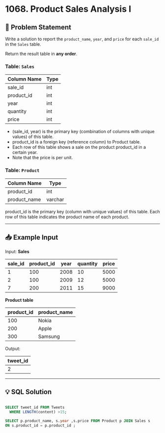 # 1068. Product Sales Analysis I

## 📝 Problem Statement
Write a solution to report the `product_name`, `year`, and `price` for each `sale_id` in the `Sales` table.

Return the result table in **any order**.

### Table: `Sales`

| Column Name | Type  |
|-------------|-------|
| sale_id     | int   |
| product_id  | int   |
| year        | int   |
| quantity    | int   |
| price       | int   |

 - (sale_id, year) is the primary key (combination of columns with unique values) of this table.
 - product_id is a foreign key (reference column) to Product table.
 - Each row of this table shows a sale on the product product_id in a certain year.
 - Note that the price is per unit.

   
### Table: `Product`

| Column Name  | Type    |
|--------------|---------|
| product_id   | int     |
| product_name | varchar |

product_id is the primary key (column with unique values) of this table.
Each row of this table indicates the product name of each product.
 

---

## 📥 Example Input

Input: **Sales**


| sale_id | product_id | year | quantity | price |
|---------|------------|------|----------|-------|
| 1       | 100        | 2008 | 10       | 5000  |
| 2       | 100        | 2009 | 12       | 5000  |
| 7       | 200        | 2011 | 15       | 9000  |

**Product table**

| product_id | product_name |
|------------|--------------|
| 100        | Nokia        |
| 200        | Apple        |
| 300        | Samsung      |


Output: 

| tweet_id |
|----------|
| 2        |


---

## 💡 SQL Solution

```sql

SELECT tweet_id FROM Tweets 
  WHERE LENGTH(content) >15;

SELECT p.product_name, s.year ,s.price FROM Product p JOIN Sales s
ON s.product_id = p.product_id ;
